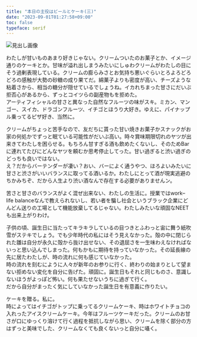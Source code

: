```yaml
---
title: "本日の主役はビールとケーキ(三)"
date: "2023-09-01T01:27:58+09:00"
toc: false
typeface: serif
---
```

![見出し画像](https://assets.st-note.com/production/uploads/images/114964871/rectangle_large_type_2_29fdef441516596209590f374fa98ce4.png?width=1200)

わたしが甘いものあまり好きじゃない。クリームついたのお菓子とか、イメージ通りのケーキとか。甘味が溢れ出しまうみたいにしゅわクリームがわたしの目にそう過剰表現している。クリームの膨らみさとお気持ち悪いぐらいとろよろどろどろの感触が大勢の砂糖の成り果てだ。綿菓子よりも密度が高い、チーズような粘着さから、相当の糖分が隠せているでしょうね。イカれちまった甘さにだいぶ拒否心があるから、ずっとコイツらの副産物もを拒めた。  
アーティフィシャルの甘さと異なった自然なフルーツの味がスキ。ミカン、マンゴー、スイカ、ドラゴンフルーツ、イチゴとほうり大好き。ゆえに、パイナップル乗ってるピザ好き、当然に。

クリームがちょっと苦手なので、友だちに貰った甘い焼きお菓子かスナックがお家の何処かでずっと眠ている可能性がだいぶ高い。時々賞味期限切れのヤツが出来きてわたしを困らせる。もちろん甘すぎる酒も飲めたくないし、そのためBarに連れてたびにどんなヤツを頼むか思考停止してった。甘い過ぎると渋い過ぎのどっちも良いではない。  
え？だからバーテンダーが凄い？おい、バーによく通うやつ、ほろよいみたいに甘さと渋さがいいバランスに取ってる酒いるか。わたしにとって酒が現実逃避のちかみちぞ、だから人生より渋い酒なんで存在する必要がありませんン。

苦さと甘さのバランスがよく混ぜ出来ない、わたしの生活に。授業ではwork–life balanceなんで教えられないし、若い者を騙し社会というブラック企業にどんどん送りの工場として機能放棄してるじゃない。わたしみたいな頑固なNEETも出来上がりわけ。

子供の頃、誕生日に当たってキラキラしているの目つきとふわっと宙に舞う紙吹雪がステキでしょう。でも少年時代の私にはそう見えなかった。殻の中に閉じられた雛は自分が永久に殻から抜け出せない、その退屈さを一生味わえなければないっと思い込んでしまった。何もかもに期待を持っていなかった。その延長線の先に居たわたしが、時の流れに何も感じていなかった。  
時の流れを刻むにように人々が新年のお参りに行く、終わりの始まりとして望まない拒めない変化を自分に告げた。頑固に。誕生日もそれと同じものさ、意識しないほうがよっぽど怖い。何も果たせないうちに過ぎて行く。  
だから自分がまったく気にしていなかった誕生日を有意義に作りたい。

ケーキを贈る。私に。  
時によってはイチゴがトップに乗ってるクリームケーキ、時はホワイトチョコの入れったアイスクリームケーキ。今年はフルーツケーキだった。クリームのお甘さが口にゆっくり溶けて行く過程を抵抗しながら思い、クリームを除く部分の方はずっと美味でした、クリームなくても良くないっと自分に囁く。


